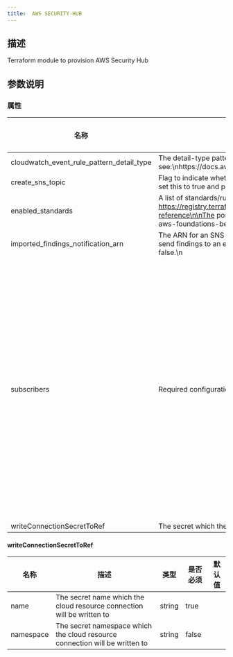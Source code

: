 ```yaml
---
title:  AWS SECURITY-HUB
---
```


## 描述

Terraform module to provision AWS Security Hub

## 参数说明


### 属性

 名称 | 描述 | 类型 | 是否必须 | 默认值 
 ------------ | ------------- | ------------- | ------------- | ------------- 
 cloudwatch_event_rule_pattern_detail_type | The detail-type pattern used to match events that will be sent to SNS. \n\nFor more information, see:\nhttps://docs.aws.amazon.com/AmazonCloudWatch/latest/events/CloudWatchEventsandEventPatterns.html\n | string | false |  
 create_sns_topic | Flag to indicate whether an SNS topic should be created for notifications\n\nIf you want to send findings to a new SNS topic, set this to true and provide a valid configuration for subscribers\n | bool | false |  
 enabled_standards | A list of standards/rulesets to enable\n\nSee https://registry.terraform.io/providers/hashicorp/aws/latest/docs/resources/securityhub_standards_subscription#argument-reference\n\nThe possible values are:\n\n  - standards/aws-foundational-security-best-practices/v/1.0.0\n  - ruleset/cis-aws-foundations-benchmark/v/1.2.0\n  - standards/pci-dss/v/3.2.1\n | list(any) | false |  
 imported_findings_notification_arn | The ARN for an SNS topic to send findings notifications to. This is only used if create_sns_topic is false.\n\nIf you want to send findings to an existing SNS topic, set the value of this to the ARN of the existing topic and set \ncreate_sns_topic to false.\n | string | false |  
 subscribers | Required configuration for subscibres to SNS topic. | map(object({\n    protocol = string\n    # The protocol to use. The possible values for this are: sqs, sms, lambda, application. (http or https are partially supported, see below) (email is an option but is unsupported, see below).\n    endpoint = string\n    # The endpoint to send data to, the contents will vary with the protocol. (see below for more information)\n    endpoint_auto_confirms = bool\n    # Boolean indicating whether the end point is capable of auto confirming subscription e.g., PagerDuty (default is false)\n    raw_message_delivery = bool\n    # Boolean indicating whether or not to enable raw message delivery (the original message is directly passed, not wrapped in JSON with the original message in the message property) (default is false)\n  })) | false |  
 writeConnectionSecretToRef | The secret which the cloud resource connection will be written to | [writeConnectionSecretToRef](#writeConnectionSecretToRef) | false |  


#### writeConnectionSecretToRef

 名称 | 描述 | 类型 | 是否必须 | 默认值 
 ------------ | ------------- | ------------- | ------------- | ------------- 
 name | The secret name which the cloud resource connection will be written to | string | true |  
 namespace | The secret namespace which the cloud resource connection will be written to | string | false |  
